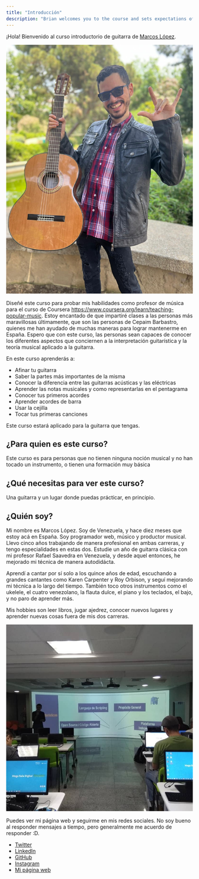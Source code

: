 ```yaml
---
title: "Introducción"
description: "Brian welcomes you to the course and sets expectations of what you will learn in the Complete Intro to SQL and PostgreSQL"
---
```


¡Hola! Bienvenido al curso introductorio de guitarra de [Marcos López][instagram].

![Mi bienvenida](./images/bienvenido.jpg)

Diseñé este curso para probar mis habilidades como profesor de música para el curso de Coursera https://www.coursera.org/learn/teaching-popular-music. Estoy encantado de que impartiré clases a las personas más maravillosas últimamente, que son las personas de Cepaim Barbastro, quienes me han ayudado de muchas maneras 
para lograr mantenerme en España. Espero que con este curso, las personas sean capaces de conocer los diferentes aspectos que conciernen a la interpretación guitarística y la teoría musical aplicado a la guitarra.

En este curso aprenderás a:
- Afinar tu guitarra
- Saber la partes más importantes de la misma
- Conocer la diferencia entre las guitarras acústicas y las eléctricas
- Aprender las notas musicales y como representarlas en el pentagrama
- Conocer tus primeros acordes
- Aprender acordes de barra
- Usar la cejilla
- Tocar tus primeras canciones

Este curso estará aplicado para la guitarra que tengas.

## ¿Para quien es este curso?

Este curso es para personas que no tienen ninguna noción musical y no han tocado un instrumento, o tienen
una formación muy básica

## ¿Qué necesitas para ver este curso?

Una guitarra y un lugar donde puedas prácticar, en principio.

## ¿Quién soy?

Mi nombre es Marcos López. Soy de Venezuela, y hace diez meses que estoy acá en España. Soy programador web, músico y productor musical. Llevo cinco años trabajando de manera profesional en ambas carreras, y tengo especialidades en estas dos. Estudie un año de guitarra clásica con mi profesor Rafael Saavedra en Venezuela, y desde aquel entonces, he mejorado mi técnica de manera autodidácta. 

Aprendí a cantar por sí solo a los quince años de edad, escuchando a grandes cantantes como Karen Carpenter y Roy Orbison, y seguí mejorando mi técnica a lo largo del tiempo. También toco otros instrumentos como el ukelele, el cuatro venezolano, la flauta dulce, el piano y los teclados, el bajo, y no paro de aprender más.

Mis hobbies son leer libros, jugar ajedrez, conocer nuevos lugares y aprender nuevas cosas fuera de mis dos carreras.

![Marcos Enseñando](./images/social-share-cover.jpg)

Puedes ver mi página web y seguirme en mis redes sociales. No soy bueno al responder mensajes a tiempo, pero generalmente me acuerdo de responder :D. 

- [Twitter][twitter]
- [LinkedIn][linkedin]
- [GitHub][github]
- [Instagram][instagram] 
- [Mi página web][website]


[instagram]: https://instagram.com/music.marcmel
[twitter]: https://twitter.com/musicmarcmel97
[linkedin]: https://linkedin.com/in/marcmel
[github]: https://github.com/in/marcmel97
[website]: http://music-marcmel.mystrikingly.com